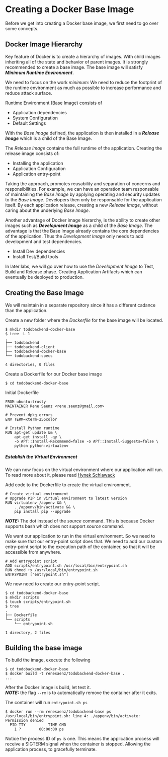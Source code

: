 # Creating a Docker Base Image

Before we get into creating a Docker base image, we first need to go over some concepts.

## Docker Image Hierarchy

Key feature of Docker is to create a hierarchy of images.
With child images inheriting all of the state and behavior of parent images. It is strongly recommended to create a base image.
The base image will satisfy *__Minimum Runtime Environment__*.

We need to focus on the work *minimum*: We need to reduce the footprint of the runtime environment as much as possible to increase performance and reduce attack surface.

Runtime Environment (Base Image) consists of

- Application dependencies
- System Configuration
- Default Settings

With the *Base Image* defined, the application is then installed in a *__Release Image__* which is a child of the Base Image.

The *Release Image* contains the full runtime of the application. Creating the release image consists of:

- Installing the application
- Application Configuration
- Application entry-point

Taking the approach, promotes reusability and separation of concerns and responsibilities.
For example, we can have an operation team responsable of maintaining the *Base Image* by applying operating and security updates to the *Base Image*. Developers then only be responsable for the application itself. By each application release, creating a new *Release Image*, without caring about the underlying *Base Image*.

Another advantage of Docker image hierarchy, is the ability to create other images such as *__Development Image__* as a child of the *Base Image*. The advantage is that the Base Image already contains the core dependencies of the application. Thus the *Development Image*
only needs to add development and test dependencies.

- Install Dev dependencies
- Install Test/Build tools

In later labs, we will go over how to use the *Development Image* to Test, Build and Release phase. Creating Application Artifacts which can eventually be deployed to production.

## Creating the Base Image

We will maintain in a separate repository since it has a different cadance than the application.

Create a new folder where the *Dockerfile* for the base image will be located.

```
$ mkdir todobackend-docker-base
$ tree -L 1
.
├── todobackend
├── todobackend-client
├── todobackend-docker-base
└── todobackend-specs

4 directories, 0 files
```

Create a Dockerfile for our Docker base image

```
$ cd todobackend-docker-base
```

Initial Dockerfile
```
FROM ubuntu:trusty
MAINTAINER Rene Saenz <rene.saenz@gmail.com>

# Prevent dpkg errors
ENV TERM=xterm-256color

# Install Python runtime
RUN apt-get update && \
    apt-get install -qy \
    -o APT::Install-Recommend=false -o APT::Install-Suggests=false \
    python python-virtualenv
```
##### Establish the Virtual Environment

We can now focus on the virtual environment where our application will run. To read more about it, please read
[Hynek Schlawack](https://hynek.me/articles/virtualenv-lives/)

Add code to the Dockerfile to create the virtual environment.
```
# Create virtual environment
# Upgrade PIP in virtual environment to latest version
RUN virtualenv /appenv && \
    . /appenv/bin/activate && \
    pip install pip --upgrade
```

*__NOTE:__* The dot instead of the *source* command. This is because Docker supports bash which does not support *source* command.

We want our application to run in the virtual environment. So we need to make sure that our entry-point script does that.
We need to add our custom entry-point script to the execution path of the container, so that it will be accessible from anywhere.
```
# Add entrypoint script
ADD scripts/entrypoint.sh /usr/local/bin/entrypoint.sh
RUN chmod +x /usr/local/bin/entrypoint.sh
ENTRYPOINT ["entrypoint.sh"]
```

We now need to create our entry-point script.
```
$ cd todobackend-docker-base
$ mkdir scripts
$ touch scripts/entrypoint.sh
$ tree
.
├── Dockerfile
└── scripts
    └── entrypoint.sh

1 directory, 2 files
```

## Building the base image

To build the image, execute the following
```
$ cd todobackend-docker-base
$ docker build -t renesaenz/todobackend-docker-base .
...
```
After the Docker image is build, let test it.<br>
*__NOTE:__* the flag `--rm` is to automatically remove the container after it exits.

The container will run `entrypoint.sh ps`
```
$ docker run --rm renesaenz/todobackend-base ps
/usr/local/bin/entrypoint.sh: line 4: ./appenv/bin/activate: Permission denied
  PID TTY          TIME CMD
    1 ?        00:00:00 ps
```
Notice the process ID of `ps` is one. This means the application process will receive a SIGTERM signal when the container is stopped.
Allowing the application process, to gracefully terminate.
